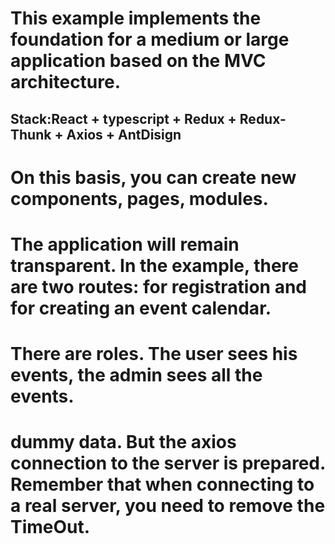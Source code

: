 # This example implements the foundation for a medium or large application based on the MVC architecture.

## Stack:React + typescript + Redux + Redux-Thunk + Axios + AntDisign 

# On this basis, you can create new components, pages, modules.

# The application will remain transparent. In the example, there are two routes: for registration and for creating an event calendar.

# There are roles. The user sees his events, the admin sees all the events. 

# dummy data. But the axios connection to the server is prepared. Remember that when connecting to a real server, you need to remove the TimeOut.
